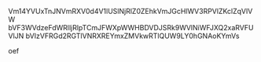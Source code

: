 Vm14YVUxTnJNVmRXV0d4V1lUSlNjRlZ0ZEhkVmJGcHlWV3RPVlZKclZqVlVW
bVF3WVdzeFdWRlljRlpTCmJFWXpWWHBDVDJSRk9WVlNiWFJXQ2xaRVFUVlJN
bVIzVFRGd2RGTlVNRXREYmxZMVkwRTlQUW9LY0hGNAoKYmVs

oef